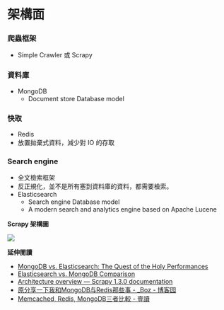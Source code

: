 # 架構面

### 爬蟲框架

* Simple Crawler 或 Scrapy

### 資料庫

* MongoDB
    * Document store Database model

### 快取

* Redis
* 放置拋棄式資料，減少對 IO 的存取

### Search engine

* 全文檢索框架
* 反正規化，並不是所有塞到資料庫的資料，都需要檢索。
* Elasticsearch
    * Search engine Database model
    * A modern search and analytics engine based on Apache Lucene

**Scrapy 架構圖**

![](https://doc.scrapy.org/en/1.3/_images/scrapy_architecture_02.png)


**延伸閱讀**

* [MongoDB vs. Elasticsearch: The Quest of the Holy Performances](http://blog.quarkslab.com/mongodb-vs-elasticsearch-the-quest-of-the-holy-performances.html)
* [Elasticsearch vs. MongoDB Comparison](http://db-engines.com/en/system/Elasticsearch%3BMongoDB)
* [Architecture overview — Scrapy 1.3.0 documentation](https://doc.scrapy.org/en/1.3/topics/architecture.html)
* [原分享一下我和MongoDB与Redis那些事 - _Boz - 博客园](http://www.cnblogs.com/Bozh/p/3408765.html)
* [Memcached, Redis, MongoDB三者比較 - 壹讀](https://read01.com/GPx0GM.html)